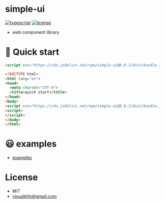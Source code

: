 simple-ui
===   
[![typescript](https://img.shields.io/badge/-npm-black?logo=npm)](https://www.npmjs.com/package/dom-render) [![license](https://img.shields.io/badge/license-MIT-green)](LICENSE.md)
* web component library

# 🚀 Quick start 
```html
<script src="https://cdn.jsdelivr.net/npm/simple-ui@0.0.1/dist/bundle.js"></script>
```
```html
<!DOCTYPE html>
<html lang="en">
<head>
  <meta charset="UTF-8">
  <title>quick start</title>
</head>
<body>
<script src="https://cdn.jsdelivr.net/npm/simple-ui@0.0.1/dist/bundle.js"></script>
<script>
</script>
</body>
</html>
```

# 😃 examples
- [examples](./examples)


# License
* MIT
* visualkhh@gmail.com
